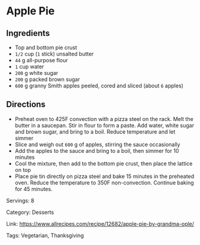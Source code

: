 # Apple Pie

## Ingredients

- Top and bottom pie crust
- `1/2` cup (`1` stick) unsalted butter
- `44` g all-purpose flour
- `1` cup water
- `200` g white sugar
- `200` g packed brown sugar
- `600` g granny Smith apples peeled, cored and sliced (about `6` apples)

## Directions

- Preheat oven to 425F convection with a pizza steel on the rack. Melt the butter in a saucepan. Stir in flour to form a paste. Add water, white sugar and brown sugar, and bring to a boil. Reduce temperature and let simmer
- Slice and weigh out `600` g of apples, stirring the sauce occasionally
- Add the apples to the sauce and bring to a boil, then simmer for 10 minutes
- Cool the mixture, then add to the bottom pie crust, then place the lattice on top
- Place pie tin directly on pizza steel and bake 15 minutes in the preheated oven. Reduce the temperature to 350F non-convection. Continue baking for 45 minutes.

Servings: 8

Category: Desserts

Link: https://www.allrecipes.com/recipe/12682/apple-pie-by-grandma-ople/

Tags: Vegetarian, Thanksgiving


